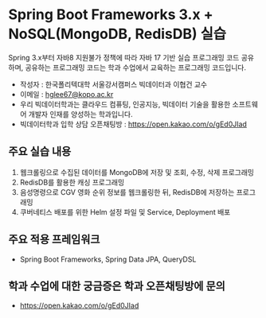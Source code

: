 # Spring Boot Frameworks 3.x + NoSQL(MongoDB, RedisDB) 실습

Spring 3.x부터 자바8 지원불가 정책에 따라 자바 17 기반 실습 프로그래밍 코드 공유하며, 공유하는 프로그래밍 코드는 학과 수업에서 교육하는 프로그래밍 코드입니다.

* 작성자 : 한국폴리텍대학 서울강서캠퍼스 빅데이터과 이협건 교수
* 이메일 : hglee67@kopo.ac.kr
* 우리 빅데이터학과는 클라우드 컴퓨팅, 인공지능, 빅데이터 기술을 활용한 소프트웨어 개발자 인재를 양성하는 학과입니다.
* 빅데이터학과 입학 상담 오픈채팅방 : https://open.kakao.com/o/gEd0JIad

## 주요 실습 내용
1. 웹크롤링으로 수집된 데이터를 MongoDB에 저장 및 조회, 수정, 삭제 프로그래밍
2. RedisDB를 활용한 캐싱 프로그래밍
3. 음성명령으로 CGV 영화 순위 정보를 웹크롤링한 뒤, RedisDB에 저장하는 프로그래밍
4. 쿠버네티스 배포를 위한 Helm 설정 파일 및 Service, Deployment 배포 

## 주요 적용 프레임워크
* Spring Boot Frameworks, Spring Data JPA, QueryDSL

## 학과 수업에 대한 궁금증은 학과 오픈채팅방에 문의
* https://open.kakao.com/o/gEd0JIad

